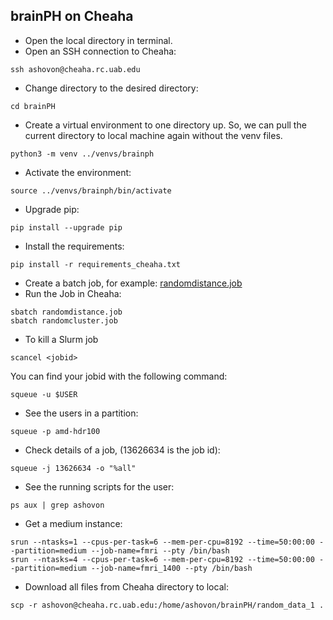 ## brainPH on Cheaha
- Open the local directory in terminal.
- Open an SSH connection to Cheaha:
```
ssh ashovon@cheaha.rc.uab.edu
```
- Change directory to the desired directory:
```
cd brainPH
```
- Create a virtual environment to one directory up. 
So, we can pull the current directory to local machine again without the venv files.
```
python3 -m venv ../venvs/brainph
```
- Activate the environment:
```
source ../venvs/brainph/bin/activate
```
- Upgrade pip:
```
pip install --upgrade pip
```
- Install the requirements:
```
pip install -r requirements_cheaha.txt
```
- Create a batch job, for example: [randomdistance.job](randomdistance.job)
- Run the Job in Cheaha:
```
sbatch randomdistance.job
sbatch randomcluster.job
```
- To kill a Slurm job
```
scancel <jobid>
```
You can find your jobid with the following command:
``` 
squeue -u $USER
```
- See the users in a partition:
```
squeue -p amd-hdr100
```
- Check details of a job, (13626634 is the job id):
```
squeue -j 13626634 -o "%all"
```
- See the running scripts for the user:
```
ps aux | grep ashovon
```
- Get a medium instance:
```
srun --ntasks=1 --cpus-per-task=6 --mem-per-cpu=8192 --time=50:00:00 --partition=medium --job-name=fmri --pty /bin/bash
srun --ntasks=4 --cpus-per-task=6 --mem-per-cpu=8192 --time=50:00:00 --partition=medium --job-name=fmri_1400 --pty /bin/bash
```
- Download all files from Cheaha directory to local:
```shell
scp -r ashovon@cheaha.rc.uab.edu:/home/ashovon/brainPH/random_data_1 .
```